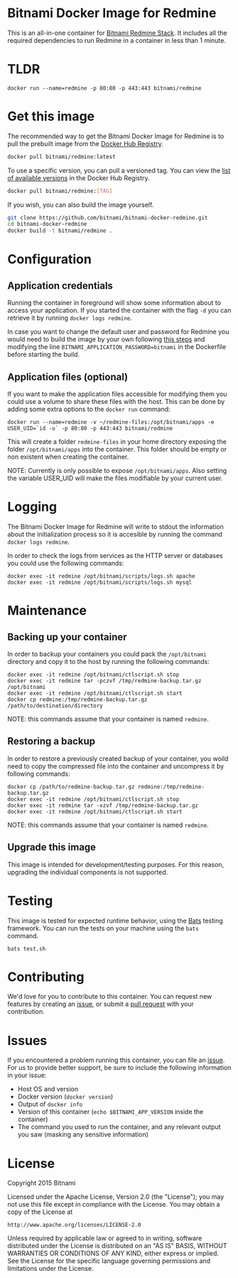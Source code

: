 # Bitnami Docker Image for Redmine
This is an all-in-one container for [Bitnami Redmine Stack](https://bitnami.com/stack/redmine). It includes all the required dependencies to run Redmine in a container in less than 1 minute. 

# TLDR
```
docker run --name=redmine -p 80:80 -p 443:443 bitnami/redmine
```

# Get this image

The recommended way to get the Bitnami Docker Image for Redmine is to pull the prebuilt image from the [Docker Hub Registry](https://hub.docker.com/r/bitnami/redmine).

```bash
docker pull bitnami/redmine:latest
```

To use a specific version, you can pull a versioned tag. You can view the
[list of available versions](https://hub.docker.com/r/bitnami/redmine/tags/)
in the Docker Hub Registry.

```bash
docker pull bitnami/redmine:[TAG]
```

If you wish, you can also build the image yourself.

```bash
git clone https://github.com/bitnami/bitnami-docker-redmine.git
cd bitnami-docker-redmine
docker build -t bitnami/redmine .
```

# Configuration

## Application credentials

Running the container in foreground will show some information about to access your application. If you started the
container with the flag `-d` you can retrieve it by running `docker logs redmine`.

In case you want to change the default user and password for Redmine you would need to build the image by your own following [this steps](#get-this-image)
and modifying the line `BITNAMI_APPLICATION_PASSWORD=bitnami` in the Dockerfile before starting the build.

## Application files (optional)

If you want to make the application files accessible for modifying them you could use a volume to share these files with the host. This can be done by adding some extra options to the `docker run` command:

```
docker run --name=redmine -v ~/redmine-files:/opt/bitnami/apps -e USER_UID=`id -u` -p 80:80 -p 443:443 bitnami/redmine
```
This will create a folder `redmine-files` in your home directory exposing the folder `/opt/bitnami/apps` into the container. This folder should be empty or non existent when creating the container.

NOTE: Currently is only possible to expose `/opt/bitnami/apps`. Also setting the variable USER_UID will make the files modifiable by your current user.

# Logging

The Bitnami Docker Image for Redmine will write to stdout the information about the initialization process so it is accesible by running the command `docker logs redmine`.

In order to check the logs from services as the HTTP server or databases you could use the following commands:

```
docker exec -it redmine /opt/bitnami/scripts/logs.sh apache
docker exec -it redmine /opt/bitnami/scripts/logs.sh mysql
```

# Maintenance

## Backing up your container

In order to backup your containers you could pack the `/opt/bitnami` directory and copy it to the host by running the following commands:

```
docker exec -it redmine /opt/bitnami/ctlscript.sh stop
docker exec -it redmine tar -pczvf /tmp/redmine-backup.tar.gz /opt/bitnami
docker exec -it redmine /opt/bitnami/ctlscript.sh start
docker cp redmine:/tmp/redmine-backup.tar.gz /path/to/destination/directory
```
NOTE: this commands assume that your container is named `redmine`.

## Restoring a backup

In order to restore a previously created backup of your container, you woild need to copy the compressed file into the container and uncompress it by following commands:

```
docker cp /path/to/redmine-backup.tar.gz redmine:/tmp/redmine-backup.tar.gz
docker exec -it redmine /opt/bitnami/ctlscript.sh stop
docker exec -it redmine tar -xzvf /tmp/redmine-backup.tar.gz
docker exec -it redmine /opt/bitnami/ctlscript.sh start
```
NOTE: this commands assume that your container is named `redmine`.

## Upgrade this image

This image is intended for development/testing purposes. For this reason, upgrading the individual components is not supported.

# Testing

This image is tested for expected runtime behavior, using the
[Bats](https://github.com/sstephenson/bats) testing framework. You can run the tests on your machine
using the `bats` command.

```
bats test.sh
```

# Contributing

We'd love for you to contribute to this container. You can request new features by creating an
[issue](https://github.com/bitnami/bitnami-docker-redmine/issues), or submit a
[pull request](https://github.com/bitnami/bitnami-docker-redmine/pulls) with your contribution.

# Issues

If you encountered a problem running this container, you can file an
[issue](https://github.com/bitnami/bitnami-docker-redmine/issues). For us to provide better support,
be sure to include the following information in your issue:

- Host OS and version
- Docker version (`docker version`)
- Output of `docker info`
- Version of this container (`echo $BITNAMI_APP_VERSION` inside the container)
- The command you used to run the container, and any relevant output you saw (masking any sensitive
information)

# License

Copyright 2015 Bitnami

Licensed under the Apache License, Version 2.0 (the "License");
you may not use this file except in compliance with the License.
You may obtain a copy of the License at

    http://www.apache.org/licenses/LICENSE-2.0

Unless required by applicable law or agreed to in writing, software
distributed under the License is distributed on an "AS IS" BASIS,
WITHOUT WARRANTIES OR CONDITIONS OF ANY KIND, either express or implied.
See the License for the specific language governing permissions and
limitations under the License.
